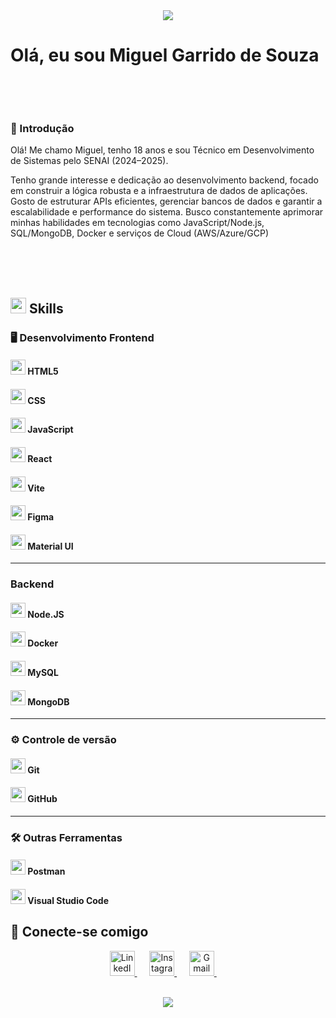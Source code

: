 <div align="center">
  <img  src="https://user-images.githubusercontent.com/73097560/115834477-dbab4500-a447-11eb-908a-139a6edaec5c.gif">
</div>

<h1 align="center" style="display: inline-block"><b>Olá, eu sou Miguel Garrido de Souza </b></h1>

<br> <br>
<h3>
 📂 Introdução 
</h3>
<p align="left">
    Olá! Me chamo Miguel, tenho 18 anos e sou Técnico em Desenvolvimento de Sistemas pelo SENAI (2024–2025).

  Tenho grande interesse e dedicação ao desenvolvimento backend, focado em construir a lógica robusta e a infraestrutura de dados de aplicações. Gosto de estruturar APIs eficientes, gerenciar bancos de dados e garantir a escalabilidade e performance do sistema. Busco constantemente aprimorar minhas habilidades em tecnologias como JavaScript/Node.js, SQL/MongoDB, Docker e serviços de Cloud (AWS/Azure/GCP)
</p>

<br> <br> <br>



## <img src="https://media2.giphy.com/media/QssGEmpkyEOhBCb7e1/giphy.gif?cid=ecf05e47a0n3gi1bfqntqmob8g9aid1oyj2wr3ds3mg700bl&rid=giphy.gif" width ="25"><b> Skills</b>

<h3 align="left">🖥️ Desenvolvimento Frontend</h3>
<div align="left">
  <h4><img height="24" src="https://raw.githubusercontent.com/marwin1991/profile-technology-icons/refs/heads/main/icons/html.png"/> HTML5</h4>
  <h4><img height="24" src="https://raw.githubusercontent.com/marwin1991/profile-technology-icons/refs/heads/main/icons/css.png"/> CSS</h4>
  <h4><img height="24" src="https://raw.githubusercontent.com/marwin1991/profile-technology-icons/refs/heads/main/icons/javascript.png"/> JavaScript</h4>
  <h4><img height="24" src="https://raw.githubusercontent.com/marwin1991/profile-technology-icons/refs/heads/main/icons/react.png"/> React</h4>
  <h4><img height="24" src="https://raw.githubusercontent.com/marwin1991/profile-technology-icons/refs/heads/main/icons/vite.png"/> Vite</h4>
  <h4><img height="24" src="https://raw.githubusercontent.com/marwin1991/profile-technology-icons/refs/heads/main/icons/figma.png"/> Figma</h4>
  <h4><img height="24" src="https://raw.githubusercontent.com/marwin1991/profile-technology-icons/refs/heads/main/icons/material_ui.png"/> Material UI</h4>
</div>
<hr>

<h3 align="left"></> Backend</h3>
<div align="left">
  <h4><img height="24" src="https://raw.githubusercontent.com/marwin1991/profile-technology-icons/refs/heads/main/icons/node_js.png"/> Node.JS</h4>
  <h4><img height="24" src="https://raw.githubusercontent.com/marwin1991/profile-technology-icons/refs/heads/main/icons/docker.png"/> Docker</h4>
  <h4><img height="24" src="https://raw.githubusercontent.com/marwin1991/profile-technology-icons/refs/heads/main/icons/mysql.png"/> MySQL</h4>
  <h4><img height="24" src="https://raw.githubusercontent.com/marwin1991/profile-technology-icons/refs/heads/main/icons/mongodb.png"/> MongoDB</h4>
</div>

<hr>

<h3>⚙️ Controle de versão</h3>
<div align="left">
  <h4><img height="24" src="https://raw.githubusercontent.com/marwin1991/profile-technology-icons/refs/heads/main/icons/git.png"/> Git</h4>
  <h4><img height="24" src="https://raw.githubusercontent.com/marwin1991/profile-technology-icons/refs/heads/main/icons/github.png"/> GitHub</h4>
</div>

<hr>

<h3>🛠 Outras Ferramentas</h3>
<div align="left">
  <h4><img height="24" src="https://raw.githubusercontent.com/marwin1991/profile-technology-icons/refs/heads/main/icons/postman.png"/> Postman</h4>
  <h4><img height="24" src="https://raw.githubusercontent.com/marwin1991/profile-technology-icons/refs/heads/main/icons/visual_studio_code.png"/> Visual Studio Code</h4>
</div>



## 🔗 Conecte-se comigo

<p align="center">
  <a href="https://www.linkedin.com/in/miguel-garrido-dev" target="_blank">
    <img src="https://cdn.jsdelivr.net/gh/devicons/devicon/icons/linkedin/linkedin-original.svg" alt="LinkedIn" width="40" height="40"/>
  </a>
  &nbsp;&nbsp;&nbsp;&nbsp;
  <a href="https://www.instagram.com/miguelzin.garrido" target="_blank">
    <img src="https://upload.wikimedia.org/wikipedia/commons/a/a5/Instagram_icon.png" alt="Instagram" width="40" height="40"/>
  </a>
  &nbsp;&nbsp;&nbsp;&nbsp;
  <a href="mailto:miguelgarridodev@gmail.com" target="_blank">
    <img src="https://upload.wikimedia.org/wikipedia/commons/4/4e/Gmail_Icon.png" alt="Gmail" width="40" height="40"/>
  </a>
  &nbsp;&nbsp;&nbsp;&nbsp;
</p>

<br>
<!-- divisor animado com gradiente -->
<div align="center">
  <img  src="https://user-images.githubusercontent.com/73097560/115834477-dbab4500-a447-11eb-908a-139a6edaec5c.gif">
</div>
